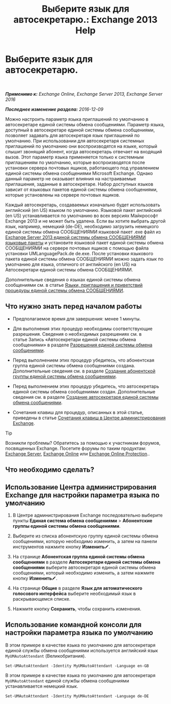 ﻿---
title: 'Выберите язык для автосекретарю.: Exchange 2013 Help'
TOCTitle: Выберите язык для автосекретарю.
ms:assetid: 3a1c1ec0-c726-41fb-a294-59faab205609
ms:mtpsurl: https://technet.microsoft.com/ru-ru/library/Aa997306(v=EXCHG.150)
ms:contentKeyID: 50556361
ms.date: 05/22/2018
mtps_version: v=EXCHG.150
ms.translationtype: MT
---

# Выберите язык для автосекретарю.

 

_**Применимо к:** Exchange Online, Exchange Server 2013, Exchange Server 2016_

_**Последнее изменение раздела:** 2016-12-09_

Можно настроить параметр языка приглашений по умолчанию в автосекретаре единой системы обмена сообщениями. Параметр языка, доступный в автосекретаре единой системы обмена сообщениями, позволяет задавать для автосекретаря язык приглашений по умолчанию. При использовании для автосекретаря системных приглашений по умолчанию они воспроизводятся на языке, который слышит звонящий абонент, когда автосекретарь отвечает на входящий вызов. Этот параметр языка применяется только к системным приглашениям по умолчанию, которые воспроизводятся после установки сервера почтовых ящиков, работающего под управлением единой системы обмена сообщениями Microsoft Exchange. Однако данный параметр не оказывает влияния на настраиваемые приглашения, заданные в автосекретаре. Набор доступных языков зависит от языковых пакетов единой системы обмена сообщениями, которые установлены на сервере почтовых ящиков.

Каждый автосекретарь, создаваемых изначально будет использовать английский (en US) языком по умолчанию. Языковой пакет английский (en US) устанавливается по умолчанию во всех версиях Майкрософт Exchange 2013 и не может быть удалена. Если вы хотите выбрать другой язык, например, немецкий (de-DE), необходимо загрузить немецкого единой системы обмена СООБЩЕНИЯМИ языковой пакет .exe файл из [Exchange Server 2013 единой системы обмена СООБЩЕНИЯМИ языковые пакеты](https://go.microsoft.com/fwlink/?linkid=266542) и установите языковой пакет единой системы обмена СООБЩЕНИЯМИ на сервере почтовых ящиков с помощью файла установки UMLanguagePack.de de.exe. После установки языкового пакета единой системы обмена СООБЩЕНИЯМИ можно задать язык по умолчанию для языка, отличного от английского (en US) на Автосекретари единой системы обмена СООБЩЕНИЯМИ.

Дополнительные сведения о языках единой системы обмена сообщениями см. в статье [Языки, приглашения и приветствий процедуры единой системы обмена СООБЩЕНИЯМИ](um-languages-prompts-and-greetings-procedures-exchange-2013-help.md).

## Что нужно знать перед началом работы

  - Предполагаемое время для завершения: менее 1 минуты.

  - Для выполнения этих процедур необходимы соответствующие разрешения. Сведения о необходимых разрешениях см. в статье Запись «Автосекретари единой системы обмена сообщениями» в разделе [Разрешения единой системы обмена сообщениями](unified-messaging-permissions-exchange-2013-help.md).

  - Перед выполнением этих процедур убедитесь, что абонентская группа единой системы обмена сообщениями создана. Дополнительные сведения см. в разделе [Создание абонентской группы единой системы обмена сообщениями](create-a-um-dial-plan-exchange-2013-help.md).

  - Перед выполнением этих процедур убедитесь, что автосекретарь единой системы обмена сообщениями создан. Дополнительные сведения см. в разделе [Создание автосекретаря единой системы обмена сообщениями](create-a-um-auto-attendant-exchange-2013-help.md).

  - Сочетания клавиш для процедур, описанных в этой статье, приведены в статье [Сочетания клавиш в Центре администрирования Exchange](keyboard-shortcuts-in-the-exchange-admin-center-exchange-online-protection-help.md).

> [!TIP]  
> Возникли проблемы? Обратитесь за помощью к участникам форумов, посвященных Exchange. Посетите форумы по таким продуктам: <a href="https://go.microsoft.com/fwlink/p/?linkid=60612">Exchange Server</a>, <a href="https://go.microsoft.com/fwlink/p/?linkid=267542">Exchange Online</a> или <a href="https://go.microsoft.com/fwlink/p/?linkid=285351">Exchange Online Protection</a>..


## Что необходимо сделать?

## Использование Центра администрирования Exchange для настройки параметра языка по умолчанию

1.  В Центре администрирования Exchange последовательно выберите пункты **Единая система обмена сообщениями** \> **Абонентские группы единой системы обмена сообщениями**.

2.  Выберите из списка абонентскую группу единой системы обмена сообщениями, которую необходимо изменить, а затем на панели инструментов нажмите кнопку **Изменить**![Значок редактирования](images/Bb124582.6f53ccb2-1f13-4c02-bea0-30690e6ea71d(EXCHG.150).gif "Значок редактирования").

3.  На странице **Абонентская группа единой системы обмена сообщениями** в разделе **Автосекретари единой системы обмена сообщениями** выберите автосекретаря единой системы обмена сообщениями, который необходимо изменить, а затем нажмите кнопку **Изменить**![Значок редактирования](images/Bb124582.6f53ccb2-1f13-4c02-bea0-30690e6ea71d(EXCHG.150).gif "Значок редактирования").

4.  На странице **Общие** в разделе **Язык для автоматического голосового интерфейса** выберите необходимый язык в раскрывающемся списке.

5.  Нажмите кнопку **Сохранить**, чтобы сохранить изменения.

## Использование командной консоли для настройки параметра языка по умолчанию

В этом примере в качестве языка по умолчанию для автосекретаря единой службы обмена сообщениями используется английский язык `MyUMAutoAttendant` (Великобритания).

    Set-UMAutoAttendant -Identity MyUMAutoAttendant -Language en-GB

В этом примере в качестве языка по умолчанию для автосекретаря `MyUMAutoAttendant` единой службы обмена сообщениями устанавливается немецкий язык.

    Set-UMAutoAttendant -Identity MyUMAutoAttendant -Language de-DE

